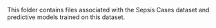This folder contains files associated with the Sepsis Cases dataset and predictive models trained on this dataset.